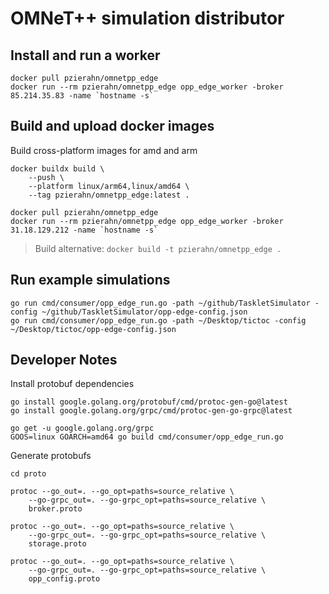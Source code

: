 # OMNeT++ simulation distributor

## Install and run a worker

```shell
docker pull pzierahn/omnetpp_edge
docker run --rm pzierahn/omnetpp_edge opp_edge_worker -broker 85.214.35.83 -name `hostname -s`
```

## Build and upload docker images

Build cross-platform images for amd and arm

```shell
docker buildx build \
    --push \
    --platform linux/arm64,linux/amd64 \
    --tag pzierahn/omnetpp_edge:latest .

docker pull pzierahn/omnetpp_edge
docker run --rm pzierahn/omnetpp_edge opp_edge_worker -broker 31.18.129.212 -name `hostname -s`
```

> Build alternative: ```docker build -t pzierahn/omnetpp_edge .```

## Run example simulations

```shell
go run cmd/consumer/opp_edge_run.go -path ~/github/TaskletSimulator -config ~/github/TaskletSimulator/opp-edge-config.json
go run cmd/consumer/opp_edge_run.go -path ~/Desktop/tictoc -config ~/Desktop/tictoc/opp-edge-config.json
```

## Developer Notes

Install protobuf dependencies

```shell
go install google.golang.org/protobuf/cmd/protoc-gen-go@latest
go install google.golang.org/grpc/cmd/protoc-gen-go-grpc@latest

go get -u google.golang.org/grpc
GOOS=linux GOARCH=amd64 go build cmd/consumer/opp_edge_run.go
```

Generate protobufs

```shell
cd proto

protoc --go_out=. --go_opt=paths=source_relative \
    --go-grpc_out=. --go-grpc_opt=paths=source_relative \
    broker.proto

protoc --go_out=. --go_opt=paths=source_relative \
    --go-grpc_out=. --go-grpc_opt=paths=source_relative \
    storage.proto

protoc --go_out=. --go_opt=paths=source_relative \
    --go-grpc_out=. --go-grpc_opt=paths=source_relative \
    opp_config.proto
```
